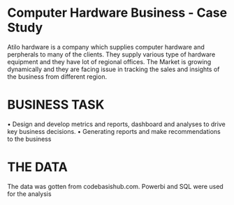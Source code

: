 # Computer Hardware Business - Case Study
Atilo hardware is a company which supplies computer hardware and perpherals to many of the clients.
They supply various type of hardware equipment and they have lot of regional offices.
The Market is growing dynamically and they are facing issue in tracking the sales and insights of the business from different region.

# BUSINESS TASK
•	Design and develop metrics and reports, dashboard and analyses to drive key business decisions.
•	Generating reports and make recommendations to the business

# THE DATA
The data was gotten from codebasishub.com. 
Powerbi and SQL were used for the analysis
